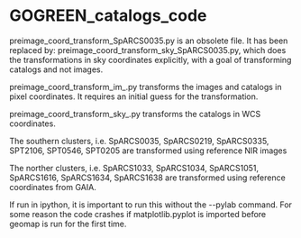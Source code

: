 # GOGREEN_catalogs_code
preimage_coord_transform_SpARCS0035.py is an obsolete file.  It has been replaced by:
preimage_coord_transform_sky_SpARCS0035.py, which does the transformations in sky coordinates explicitly, with a goal of transforming catalogs and not images.

preimage_coord_transform_im_<clust>.py transforms the images and catalogs in pixel coordinates.  It requires an initial guess for the transformation.

preimage_coord_transform_sky_<clust>.py transforms the catalogs in WCS coordinates.
  
The southern clusters, i.e. SpARCS0035, SpARCS0219, SpARCS0335, SPT2106, SPT0546, SPT0205 are transformed using reference NIR images

The norther clusters, i.e. SpARCS1033, SpARCS1034, SpARCS1051, SpARCS1616, SpARCS1634, SpARCS1638 are transformed using reference coordinates from GAIA.

If run in ipython, it is important to run this without the --pylab command.  For some reason the code crashes if matplotlib.pyplot is imported before geomap is run for the first time.  
